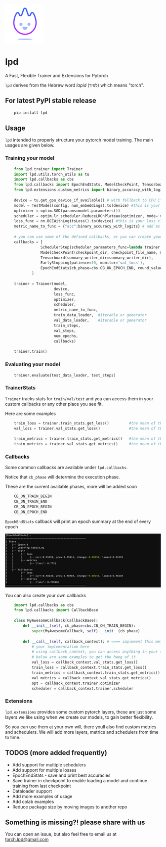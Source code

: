 ![Logo](https://raw.githubusercontent.com/RoySadaka/ReposMedia/main/lpd/images/logo.png)

# lpd

A Fast, Flexible Trainer and Extensions for Pytorch

``lpd`` derives from the Hebrew word *lapid* (לפיד) which means "torch".

## For latest PyPI stable release
```sh
    pip install lpd
```

## Usage

``lpd`` intended to properly structure your pytorch model training. The main usages are given below.

### Training your model

```python
    from lpd.trainer import Trainer
    import lpd.utils.torch_utils as tu
    import lpd.callbacks as cbs 
    from lpd.callbacks import EpochEndStats, ModelCheckPoint, Tensorboard, EarlyStopping
    from lpd.extensions.custom_metrics import binary_accuracy_with_logits

    device = tu.get_gpu_device_if_available() # with fallback to CPU if GPU not avilable
    model = TestModel(config, num_embeddings).to(device) #this is your model class, and its being sent to the relevant device
    optimizer = optim.SGD(params=model.parameters())
    scheduler = optim.lr_scheduler.ReduceLROnPlateau(optimizer, mode='min', patience=5, verbose=True)
    loss_func = nn.BCEWithLogitsLoss().to(device) #this is your loss class, already sent to the relevant device
    metric_name_to_func = {"acc":binary_accuracy_with_logits} # add as much metrics as you like

    # you can use some of the defined callbacks, or you can create your own
    callbacks = [
                SchedulerStep(scheduler_parameters_func=lambda trainer: trainer.val_stats.get_loss()), # notice lambda for scheduler that takes loss in step()
                ModelCheckPoint(checkpoint_dir, checkpoint_file_name, monitor='val_loss', save_best_only=True, round_values_on_print_to=7), 
                Tensorboard(summary_writer_dir=summary_writer_dir),
                EarlyStopping(patience=10, monitor='val_loss'),
                EpochEndStats(cb_phase=cbs.CB_ON_EPOCH_END, round_values_on_print_to=7) # better to put it last on the list (makes better sense in the log prints)
            ]

    trainer = Trainer(model, 
                      device, 
                      loss_func, 
                      optimizer,
                      scheduler,
                      metric_name_to_func, 
                      train_data_loader,  #iterable or generator
                      val_data_loader,    #iterable or generator
                      train_steps,
                      val_steps,
                      num_epochs,
                      callbacks)
    
    trainer.train()
```

### Evaluating your model
```python
    trainer.evaluate(test_data_loader, test_steps)
```

### TrainerStats
``Trainer`` tracks stats for `train/val/test` and you can access them in your custom callbacks
or any other place you see fit.

Here are some examples
```python
    train_loss = trainer.train_stats.get_loss()         #the mean of the last epoch's train losses
    val_loss = trainer.val_stats.get_loss()             #the mean of the last epoch's val losses

    train_metrics = trainer.train_stats.get_metrics()   #the mean of the last epoch's train metrics
    train_metrics = trainer.val_stats.get_metrics()     #the mean of the last epoch's val metrics
```


### Callbacks
Some common callbacks are available under ``lpd.callbacks``. 

Notice that ``cb_phase`` will determine the execution phase.

These are the current available phases, more will be added soon
```python
    CB_ON_TRAIN_BEGIN
    CB_ON_TRAIN_END  
    CB_ON_EPOCH_BEGIN
    CB_ON_EPOCH_END  
```

``EpochEndStats`` callback will print an epoch summary at the end of every epoch

![EpochSummary](https://raw.githubusercontent.com/RoySadaka/ReposMedia/main/lpd/images/epoch_summary.png)

You can also create your own callbacks

```python
    import lpd.callbacks as cbs
    from lpd.callbacks import CallbackBase

    class MyAwesomeCallback(CallbackBase):
        def __init__(self, cb_phase=cbs.CB_ON_TRAIN_BEGIN):
            super(MyAwesomeCallback, self).__init__(cb_phase)

        def __call__(self, callback_context): # <=== implement this method!
            # your implementation here
            # using callback_context, you can access anything in your trainer
            # below are some examples to get the hang of it
            val_loss = callback_context.val_stats.get_loss()
            train_loss = callback_context.train_stats.get_loss()
            train_metrics = callback_context.train_stats.get_metrics()
            val_metrics = callback_context.val_stats.get_metrics()
            opt = callback_context.trainer.optimizer
            scheduler = callback_context.trainer.scheduler
```

### Extensions
``lpd.extensions`` provides some custom pytorch layers, these are just some layers we like using when we create our models, to gain better flexibility.

So you can use them at your own will, there youll also find custom metrics and schedulers.
We will add more layers, metrics and schedulers from time to time.


## TODOS (more added frequently)
* Add support for multiple schedulers 
* Add support for multiple losses
* EpochEndStats - save and print best accuracies
* Save trainer in checkpoint to enable loading a model and continue training from last checkpoint
* Dataloader support
* Add more examples of usage
* Add colab examples
* Reduce package size by moving images to another repo 

## Something is missing?! please share with us
You can open an issue, but also feel free to email us at torch.lpd@gmail.com
